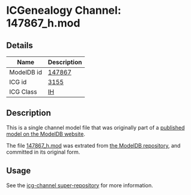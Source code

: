 # ICGenealogy Channel: 147867\_h.mod

## Details

Name | Description
---- | -----------
ModelDB id | [147867](http://senselab.med.yale.edu/ModelDB/ShowModel.cshtml?model=147867)
ICG id | [3155](http://icg.neurotheory.ox.ac.uk/channels/4/3155)
ICG Class | [IH](http://icg.neurotheory.ox.ac.uk/channels/4)

## Description

This is a single channel model file that was originally part of a [published model on the ModelDB website](http://senselab.med.yale.edu/mModelDB/ShowModel.cshtml?model=147867).

The file [147867\_h.mod](147867_h.mod) was extrated from [the ModelDB repository](http://senselab.med.yale.edu/ModelDB/ShowModel.cshtml?model=147867), and committed in its original form.

## Usage

See the [icg-channel super-repository](https://github.com/icgenealogy/icg-channels) for more information.